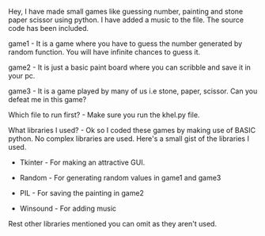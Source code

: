 Hey, I have made small games like guessing number, painting and stone paper scissor using python. I have added a music to the file. The source code has been included.

game1 - It is a game where you have to guess the number generated by random function. You will have infinite chances to guess it.

game2 - It is just a basic paint board where you can scribble and save it in your pc.

game3 - It is a game played by many of us i.e stone, paper, scissor. Can you defeat me in this game?

Which file to run first? - Make sure you run the khel.py file.

What libraries I used? - Ok so I coded these games by making use of BASIC python. No complex libraries are used. Here's a small gist of the libraries I used.

* Tkinter - For making an attractive GUI.

* Random - For generating random values in game1 and game3

* PIL - For saving the painting in game2

* Winsound - For adding music

Rest other libraries mentioned you can omit as they aren't used.

